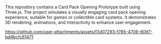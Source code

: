 This repository contains a Card Pack Opening Prototype built using Three.js. The project simulates a visually engaging card pack opening experience, suitable for games or collectible card systems. It demonstrates 3D rendering, animations, and interactivity to enhance user engagement.

https://github.com/user-attachments/assets/f3d07293-f785-4706-8097-bd4bcfc61471


